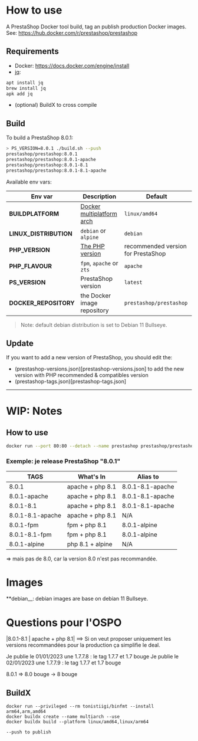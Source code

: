 # How to use

A PrestaShop Docker tool build, tag an publish production Docker images.
See: https://hub.docker.com/r/prestashop/prestashop

## Requirements

- Docker: https://docs.docker.com/engine/install
- [jq](https://stedolan.github.io/jq/):

```bash
apt install jq
brew install jq
apk add jq
```

- (optional) BuildX to cross compile

## Build

To build a PrestaShop 8.0.1:

```sh
> PS_VERSION=8.0.1 ./build.sh --push
prestashop/prestashop:8.0.1
prestashop/prestashop:8.0.1-apache
prestashop/prestashop:8.0.1-8.1
prestashop/prestashop:8.0.1-8.1-apache
```

Available env vars:

| Env var                | Description                                                                         | Default                            |
|------------------------|-------------------------------------------------------------------------------------|------------------------------------|
| **BUILDPLATFORM**      | [Docker multiplatform arch](https://docs.docker.com/build/building/multi-platform/) | `linux/amd64`                      |
| **LINUX_DISTRIBUTION** | `debian` or `alpine`                                                                | `debian`                           |
| **PHP_VERSION**        | [The PHP version](https://hub.docker.com/_/php)                                     | recommended version for PrestaShop |
| **PHP_FLAVOUR**        | `fpm`, `apache` or `zts`                                                            | `apache`                           |
| **PS_VERSION**         | PrestaShop version                                                                  | `latest`                           |
| **DOCKER_REPOSITORY**  | the Docker image repository                                                         | `prestashop/prestashop`            |

> Note: default debian distribution is set to Debian 11 Bullseye.

## Update

If you want to add a new version of PrestaShop, you should edit the:

- (prestashop-versions.json)[prestashop-versions.json] to add the new version with PHP recommended & compatibles version
- (prestashop-tags.json)[prestashop-tags.json]

---

# WIP: Notes

## How to use

```sh
docker run --port 80:80 --detach --name prestashop prestashop/prestashop:8.0.1
```

### Exemple: je release PrestaShop "8.0.1"

| TAGS             | What's In        | Alias to         |
|------------------|------------------|------------------|
| 8.0.1            | apache + php 8.1 | 8.0.1-8.1-apache |
| 8.0.1-apache     | apache + php 8.1 | 8.0.1-8.1-apache |
| 8.0.1-8.1        | apache + php 8.1 | 8.0.1-8.1-apache |
| 8.0.1-8.1-apache | apache + php 8.1 | N/A              |
| 8.0.1-fpm        | fpm + php 8.1    | 8.0.1-alpine     |
| 8.0.1-8.1-fpm    | fpm + php 8.1    | 8.0.1-alpine     |
| 8.0.1-alpine     | php 8.1 + alpine | N/A              |

=> mais pas de 8.0, car la version 8.0 n'est pas recommandée.

# Images

\*\*debian\_\_: debian images are base on debian 11 Bullseye.

# Questions pour l'OSPO

|8.0.1-8.1 | apache + php 8.1|
==> Si on veut proposer uniquement les versions recommandées pour la production ça simplifie le deal.

Je publie le 01/01/2023 une 1.7.7.8 : le tag 1.7.7 et 1.7 bouge
Je publie le 02/01/2023 une 1.7.7.9 : le tag 1.7.7 et 1.7 bouge

8.0.1 => 8.0 bouge -> 8 bouge

## BuildX

```
docker run --privileged --rm tonistiigi/binfmt --install arm64,arm,amd64
docker buildx create --name multiarch --use
docker buildx build --platform linux/amd64,linux/arm64

--push to publish
```
